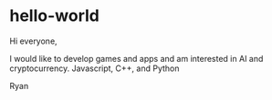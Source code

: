 # hello-world

Hi everyone,

I would like to develop games and apps and am interested in AI and cryptocurrency.
Javascript, C++, and Python

Ryan
